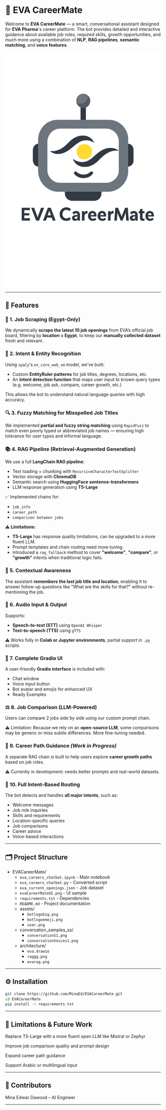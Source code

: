 # 🤖 EVA CareerMate

Welcome to **EVA CareerMate** — a smart, conversational assistant designed for **EVA Pharma**'s career platform. The bot provides detailed and interactive guidance about available job roles, required skills, growth opportunities, and much more using a combination of **NLP**, **RAG pipelines**, **semantic matching**, and **voice features**.

![Bot Logo](assets/botlogobig.png)

---

## 🚀 Features

### 📌 1. Job Scraping (Egypt-Only)
We dynamically **scrape the latest 10 job openings** from EVA’s official job board, filtering by **location = Egypt**, to keep our **manually collected dataset** fresh and relevant.

### 🧠 2. Intent & Entity Recognition
Using `spaCy`'s `en_core_web_sm` model, we've built:
- Custom **EntityRuler patterns** for job titles, degrees, locations, etc.
- An **intent detection function** that maps user input to known query types (e.g. welcome, job ask, compare, career growth, etc.)

This allows the bot to understand natural language queries with high accuracy.

### 🔍 3. Fuzzy Matching for Misspelled Job Titles
We implemented **partial and fuzzy string matching** using `RapidFuzz` to match even poorly typed or abbreviated job names — ensuring high tolerance for user typos and informal language.

### 📚 4. RAG Pipeline (Retrieval-Augmented Generation)
We use a full **LangChain RAG pipeline**:
- Text loading + chunking with `RecursiveCharacterTextSplitter`
- Vector storage with **ChromaDB**
- Semantic search using **HuggingFace sentence-transformers**
- LLM response generation using **T5-Large**

✅ Implemented chains for:
- `job_info`
- `career_path`
- `comparison between jobs`

⚠️ **Limitations:**
- **T5-Large** has response quality limitations; can be upgraded to a more fluent LLM.
- Prompt templates and chain routing need more tuning.
- Introduced a `rag_fallback` method to cover **"welcome"**, **"compare"**, or **"growth"** intents when traditional logic fails.

### 🧠 5. Contextual Awareness
The assistant **remembers the last job title and location**, enabling it to answer follow-up questions like "What are the skills for that?" without re-mentioning the job.

### 🎤 6. Audio Input & Output
Supports:
- **Speech-to-text (STT)** using `OpenAI Whisper`
- **Text-to-speech (TTS)** using `gTTS`

⚠️ Works fully in **Colab or Jupyter environments**, partial support in `.py` scripts.

### 🎨 7. Complete Gradio UI
A user-friendly **Gradio interface** is included with:
- Chat window
- Voice input button
- Bot avatar and emojis for enhanced UX
- Ready Examples

### ⚖️ 8. Job Comparison (LLM-Powered)
Users can compare 2 jobs side by side using our custom prompt chain.

⚠️ Limitation: Because we rely on an **open-source LLM**, some comparisons may be generic or miss subtle differences. More fine-tuning needed.

### 🧭 9. Career Path Guidance *(Work in Progress)*
A separate RAG chain is built to help users explore **career growth paths** based on job roles.

⚠️ Currently in development: needs better prompts and real-world datasets.

### 🧠 10. Full Intent-Based Routing
The bot detects and handles **all major intents**, such as:
- Welcome messages
- Job role inquiries
- Skills and requirements
- Location-specific queries
- Job comparisons
- Career advice
- Voice-based interactions

---


## 🗂️ Project Structure

- EVACareerMate/
  - `eva_careers_chatbot.ipynb` - Main notebook
  - `eva_careers_chatbot.py` - Converted script
  - `eva_current_openings.json` - Job dataset
  - `evaCareerMateUI.png` - UI sample
  - `requirements.txt` - Dependencies
  - `README.md` - Project documentation
  - assets/
    - `botlogobig.png`
    - `botlogoemoji.png`
    - `user.png`
  - conversation_samples_ss/
    - `conversationS1.png`
    - `conversationVoices1.png`
  - architecture/
    - `eva.drawio`
    - `raggg.png`
    - `evarag.png`

---

## ⚙️ Installation

```bash
git clone https://github.com/MinaEd/EVACareerMate.git
cd EVACareerMate
pip install -r requirements.txt
```

---

## 🧩 Limitations & Future Work
Replace T5-Large with a more fluent open LLM like Mistral or Zephyr

Improve job comparison quality and prompt design

Expand career path guidance

Support Arabic or multilingual input

--- 

## 🤝 Contributors
Mina Edwar Dawood – AI Engineer

---